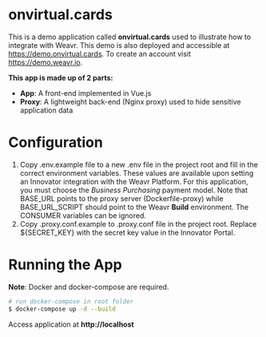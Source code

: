 # onvirtual.cards

This is a demo application called **onvirtual.cards** used to illustrate how to integrate with Weavr.  This demo is also deployed and accessible at https://demo.onvirtual.cards.  To create an account visit https://demo.weavr.io.

**This app is made up of 2 parts:**
- **App**: A front-end implemented in Vue.js
- **Proxy**: A lightweight back-end (Nginx proxy) used to hide sensitive application data

# Configuration
1. Copy .env.example file to a new .env file in the project root and fill in the correct environment variables.  These values are available upon setting an Innovator integration with the Weavr Platform.  For this application, you must choose the *Business Purchasing* payment model. Note that BASE_URL points to the proxy server (Dockerfile-proxy) while BASE_URL_SCRIPT should point to the Weavr **Build** environment. The CONSUMER variables can be ignored. 
2. Copy .proxy.conf.example to .proxy.conf file in the project root. Replace ${SECRET_KEY} with the secret key value in the Innovator Portal.

# Running the App

**Note**: Docker and docker-compose are required.
``` bash
# run docker-compose in root folder
$ docker-compose up -d --build
```
Access application at **http://localhost**
